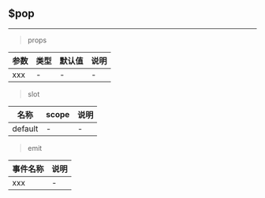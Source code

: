 ## $pop
---

> props

参数 | 类型 | 默认值 | 说明
--- | --- | --- | ---
xxx | - | - | -


> slot

名称 | scope | 说明
--- | --- | ---
default | - | -

> emit

事件名称 | 说明
--- | --- |
xxx | -
